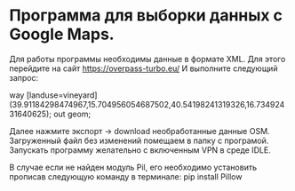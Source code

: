 # Программа для выборки данных с Google Maps.
Для работы программы необходимы данные в формате XML.
Для этого перейдите на сайт https://overpass-turbo.eu/
И выполните следующий запрос:

way
  [landuse=vineyard]
  (39.91184298474967,15.704956054687502,40.54198241319326,16.73492431640625);
out geom;

Далее нажмите экспорт -> download необработанные данные OSM.
Загруженный файл без изменений помещаем в папку с програмой.
Запускать программу желательно с включенным VPN в среде IDLE.

В случае если не найден модуль Pil, его необходимо установить
прописав следующую команду в терминале: 
pip install Pillow
